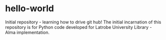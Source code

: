 # hello-world
Initial repository - learning how to drive git hub!
The initial incarnation of this repository is for Python code developed for Latrobe University Library - Alma implementation.


